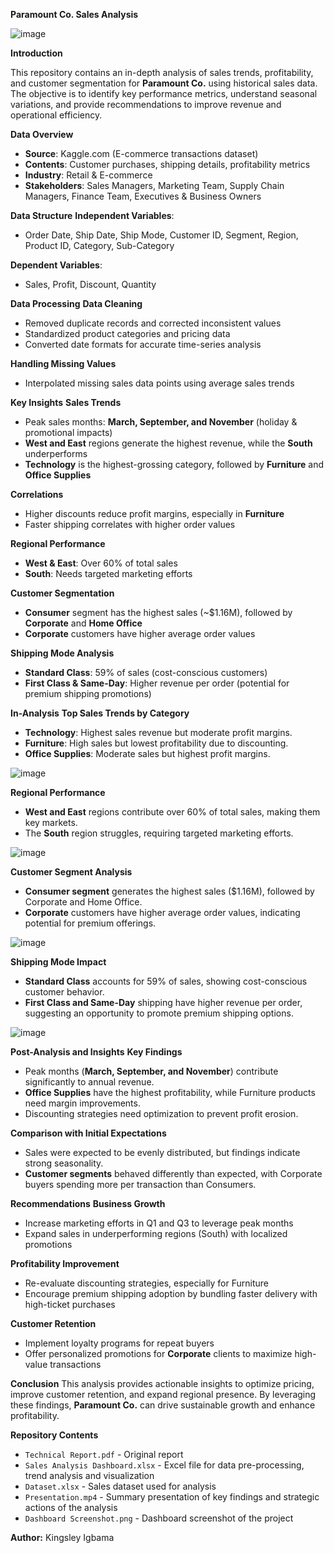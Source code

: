 **Paramount Co. Sales Analysis**

![image](https://github.com/user-attachments/assets/baf70ef1-1652-41c1-9757-5f1c2fdd40b5)


**Introduction**

This repository contains an in-depth analysis of sales trends, profitability, and customer segmentation for **Paramount Co.** using historical sales data. The objective is to identify key performance metrics, understand seasonal variations, and provide recommendations to improve revenue and operational efficiency.

**Data Overview**
- **Source**: Kaggle.com (E-commerce transactions dataset)
- **Contents**: Customer purchases, shipping details, profitability metrics
- **Industry**: Retail & E-commerce
- **Stakeholders**: Sales Managers, Marketing Team, Supply Chain Managers, Finance Team, Executives & Business Owners

**Data Structure**
**Independent Variables**:
- Order Date, Ship Date, Ship Mode, Customer ID, Segment, Region, Product ID, Category, Sub-Category

**Dependent Variables**:
- Sales, Profit, Discount, Quantity

**Data Processing**
**Data Cleaning**
- Removed duplicate records and corrected inconsistent values
- Standardized product categories and pricing data
- Converted date formats for accurate time-series analysis

**Handling Missing Values**
- Interpolated missing sales data points using average sales trends

**Key Insights**
**Sales Trends**
- Peak sales months: **March, September, and November** (holiday & promotional impacts)
- **West and East** regions generate the highest revenue, while the **South** underperforms
- **Technology** is the highest-grossing category, followed by **Furniture** and **Office Supplies**

**Correlations**
- Higher discounts reduce profit margins, especially in **Furniture**
- Faster shipping correlates with higher order values

**Regional Performance**
- **West & East**: Over 60% of total sales
- **South**: Needs targeted marketing efforts

**Customer Segmentation**
- **Consumer** segment has the highest sales (~$1.16M), followed by **Corporate** and **Home Office**
- **Corporate** customers have higher average order values

**Shipping Mode Analysis**
- **Standard Class**: 59% of sales (cost-conscious customers)
- **First Class & Same-Day**: Higher revenue per order (potential for premium shipping promotions)

**In-Analysis**
**Top Sales Trends by Category**
-	**Technology**: Highest sales revenue but moderate profit margins.
-	**Furniture**: High sales but lowest profitability due to discounting.
-	**Office Supplies**: Moderate sales but highest profit margins.
  
  ![image](https://github.com/user-attachments/assets/617c1f5f-12d2-42b1-876d-39b05add4348)

 
**Regional Performance**
-	**West and East** regions contribute over 60% of total sales, making them key markets.
-	The **South** region struggles, requiring targeted marketing efforts.
  
  ![image](https://github.com/user-attachments/assets/411c1258-aabb-42ba-ace3-3e28df2cc9b5)

 
**Customer Segment Analysis**
-	**Consumer segment** generates the highest sales ($1.16M), followed by Corporate and Home Office.
-	**Corporate** customers have higher average order values, indicating potential for premium offerings.
  
  ![image](https://github.com/user-attachments/assets/2d6892cb-3615-462c-876a-05d70837c2fd)

 
**Shipping Mode Impact**
-	**Standard Class** accounts for 59% of sales, showing cost-conscious customer behavior.
-	**First Class and Same-Day** shipping have higher revenue per order, suggesting an opportunity to promote premium shipping options.
  
  ![image](https://github.com/user-attachments/assets/f4892ab8-fdbf-4d6f-9848-35d9ced2c87d)


**Post-Analysis and Insights**
**Key Findings**
-	Peak months (**March, September, and November**) contribute significantly to annual revenue.
-	**Office Supplies** have the highest profitability, while Furniture products need margin improvements.
-	Discounting strategies need optimization to prevent profit erosion.

**Comparison with Initial Expectations**
-	Sales were expected to be evenly distributed, but findings indicate strong seasonality.
-	**Customer segments** behaved differently than expected, with Corporate buyers spending more per transaction than Consumers.

**Recommendations**
**Business Growth**
- Increase marketing efforts in Q1 and Q3 to leverage peak months
- Expand sales in underperforming regions (South) with localized promotions

**Profitability Improvement**
- Re-evaluate discounting strategies, especially for Furniture
- Encourage premium shipping adoption by bundling faster delivery with high-ticket purchases

**Customer Retention**
- Implement loyalty programs for repeat buyers
- Offer personalized promotions for **Corporate** clients to maximize high-value transactions

**Conclusion**
This analysis provides actionable insights to optimize pricing, improve customer retention, and expand regional presence. By leveraging these findings, **Paramount Co.** can drive sustainable growth and enhance profitability.



**Repository Contents**
- `Technical Report.pdf` - Original report
- `Sales Analysis Dashboard.xlsx` - Excel file for data pre-processing, trend analysis and visualization
- `Dataset.xlsx` - Sales dataset used for analysis
- `Presentation.mp4` - Summary presentation of key findings and strategic actions of the analysis
- `Dashboard Screenshot.png` - Dashboard screenshot of the project


**Author:** Kingsley Igbama

